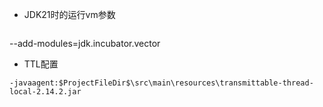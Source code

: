 * JDK21时的运行vm参数
```
```
--add-modules=jdk.incubator.vector

* TTL配置
```
-javaagent:$ProjectFileDir$\src\main\resources\transmittable-thread-local-2.14.2.jar
```
